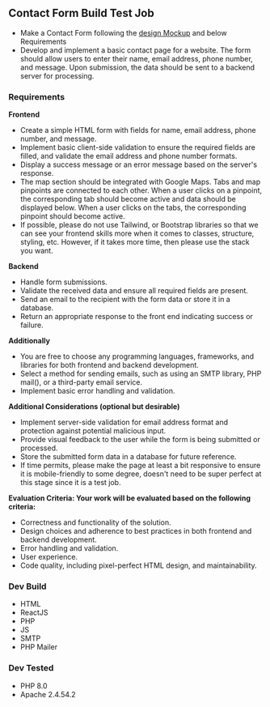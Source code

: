 ## Contact Form Build Test Job

- Make a Contact Form following the [design Mockup](https://www.figma.com/file/6SUiFvzunMy5fBVxHLXxZ5/Century-21?type=design&node-id=1-2&mode=design) and below Requirements
- Develop and implement a basic contact page for a website. The form should allow users to enter their name, email address, phone number, and message. Upon submission, the data should be sent to a backend server for processing.

### Requirements

**Frontend**
- Create a simple HTML form with fields for name, email address, phone number, and message.
- Implement basic client-side validation to ensure the required fields are filled, and validate the email address and phone number formats.
- Display a success message or an error message based on the server's response.
- The map section should be integrated with Google Maps. Tabs and map pinpoints are connected to each other. When a user clicks on a pinpoint, the corresponding tab should become active and data should be displayed below. When a user clicks on the tabs, the corresponding pinpoint should become active.
- If possible, please do not use Tailwind, or Bootstrap libraries so that we can see your frontend skills more when it comes to classes, structure, styling, etc. However, if it takes more time, then please use the stack you want.

**Backend**
- Handle form submissions.
- Validate the received data and ensure all required fields are present.
- Send an email to the recipient with the form data or store it in a database.
- Return an appropriate response to the front end indicating success or failure.

**Additionally**
- You are free to choose any programming languages, frameworks, and libraries for both frontend and backend development.
- Select a method for sending emails, such as using an SMTP library, PHP mail(), or a third-party email service.
- Implement basic error handling and validation.

**Additional Considerations (optional but desirable)**
- Implement server-side validation for email address format and protection against potential malicious input.
- Provide visual feedback to the user while the form is being submitted or processed.
- Store the submitted form data in a database for future reference.
- If time permits, please make the page at least a bit responsive to ensure it is mobile-friendly to some degree, doesn't need to be super perfect at this stage since it is a test job.


**Evaluation Criteria: Your work will be evaluated based on the following criteria:**
- Correctness and functionality of the solution.
- Design choices and adherence to best practices in both frontend and backend development.
- Error handling and validation.
- User experience.
- Code quality, including pixel-perfect HTML design, and maintainability.

### Dev Build

- HTML
- ReactJS
- PHP
- JS
- SMTP
- PHP Mailer

### Dev Tested

- PHP 8.0
- Apache 2.4.54.2